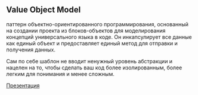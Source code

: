 ## Value Object Model

паттерн объектно-ориентированного программирования, основанный на создании проекта из блоков-объектов для моделирования концепций универсального языка в коде. Он инкапсулирует все данные как единый объект и предоставляет единый метод для отправки и получения данных.

Сам по себе шаблон не вводит ненужный уровень абстракции и нацелен на то, чтобы сделать ваш код более изолированным, более легким для понимания и менее сложным.

[Презентация](https://docs.google.com/presentation/d/1XbOPaI3rRjGGRTcgpCC2nw4sCmFnMlp8/edit?usp=drive_link&ouid=100462493827587974016&rtpof=true&sd=true)
